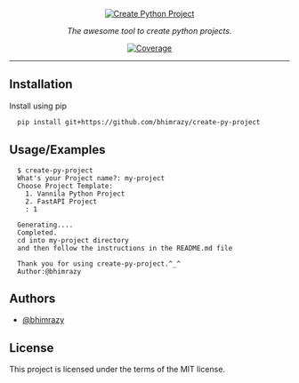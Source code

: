 <p align="center">
  <a href="https://github.com/bhimrazy/create-py-project"><img src="https://user-images.githubusercontent.com/46085301/193515011-ba3e2858-c9cd-4c2b-8f4d-737625505b50.png" alt="Create Python Project"></a>
</p>
<p align="center">
    <em>The awesome tool to create python projects.</em>
</p>

<p align="center">
<a href="https://codecov.io/gh/bhimrazy/fastapi" target="_blank">
    <img src="https://img.shields.io/codecov/c/github/tiangolo/fastapi?color=%2334D058" alt="Coverage">
</a>
</p>

---

## Installation

Install using pip

```bash
  pip install git+https://github.com/bhimrazy/create-py-project
```
    
## Usage/Examples

```
  $ create-py-project
  What's your Project name?: my-project
  Choose Project Template:
    1. Vannila Python Project
    2. FastAPI Project
    : 1
  
  Generating....
  Completed.
  cd into my-project directory
  and then follow the instructions in the README.md file
    
  Thank you for using create-py-project.^_^
  Author:@bhimrazy
```


## Authors

- [@bhimrazy](https://www.github.com/bhimrazy)



## License
This project is licensed under the terms of the MIT license.
